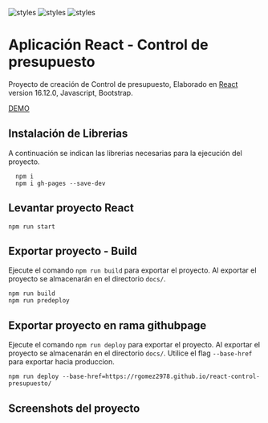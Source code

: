 ![styles](https://img.shields.io/badge/React-20232A?style=for-the-badge&logo=react&logoColor=61DAFB)
![styles](https://img.shields.io/badge/JavaScript-F7DF1E?style=for-the-badge&logo=javascript&logoColor=black)
![styles](https://img.shields.io/badge/Bootstrap-563D7C?style=for-the-badge&logo=bootstrap&logoColor=white)


# Aplicación React - Control de presupuesto
Proyecto de creación de Control de presupuesto, Elaborado en [React](https://github.com/facebook/create-react-app) version 16.12.0, Javascript, Bootstrap.

[DEMO](https://rgomez2978.github.io/react-control-presupuesto/)


## Instalación de Librerias
A continuación se indican las librerias necesarias para la ejecución del proyecto.
      
      npm i
      npm i gh-pages --save-dev

## Levantar proyecto React
    npm run start


## Exportar proyecto - Build
Ejecute el comando `npm run build` para exportar el proyecto. Al exportar el proyecto se almacenarán en el directorio `docs/`. 

    npm run build
    npm run predeploy


## Exportar proyecto en rama githubpage

Ejecute el comando `npm run deploy` para exportar el proyecto. Al exportar el proyecto se almacenarán en el directorio `docs/`. Utilice el flag `--base-href` para exportar hacia produccion.

    npm run deploy --base-href=https://rgomez2978.github.io/react-control-presupuesto/


## Screenshots del proyecto
